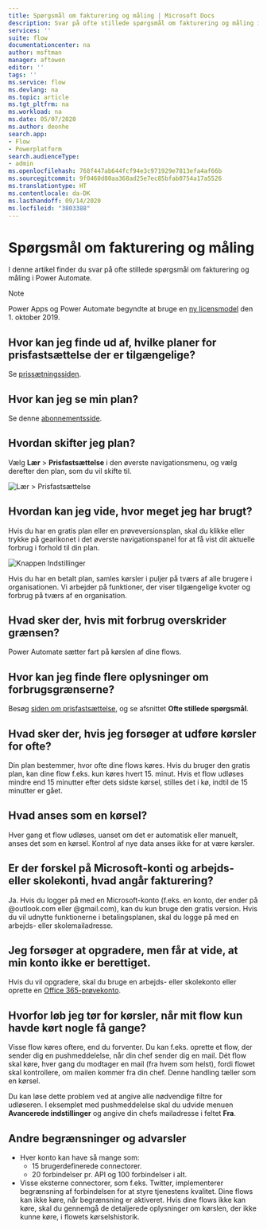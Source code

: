 ```yaml
---
title: Spørgsmål om fakturering og måling | Microsoft Docs
description: Svar på ofte stillede spørgsmål om fakturering og måling i Power Automate
services: ''
suite: flow
documentationcenter: na
author: msftman
manager: aftowen
editor: ''
tags: ''
ms.service: flow
ms.devlang: na
ms.topic: article
ms.tgt_pltfrm: na
ms.workload: na
ms.date: 05/07/2020
ms.author: deonhe
search.app:
- Flow
- Powerplatform
search.audienceType:
- admin
ms.openlocfilehash: 768f447ab644fcf94e3c971929e7813efa4af66b
ms.sourcegitcommit: 9f0460d80aa368ad25e7ec85bfab0754a17a5526
ms.translationtype: HT
ms.contentlocale: da-DK
ms.lasthandoff: 09/14/2020
ms.locfileid: "3803388"
---
```

# <a name="billing-and-metering-questions"></a>Spørgsmål om fakturering og måling


I denne artikel finder du svar på ofte stillede spørgsmål om fakturering og måling i Power Automate.

>[!NOTE]
> Power Apps og Power Automate begyndte at bruge en [ny licensmodel](https://docs.microsoft.com/power-platform/admin/powerapps-flow-licensing-faq) den 1. oktober 2019. 

## <a name="where-can-i-find-out-what-pricing-plans-are-available"></a>Hvor kan jeg finde ud af, hvilke planer for prisfastsættelse der er tilgængelige?

Se [prissætningssiden](https://flow.microsoft.com/pricing/).

## <a name="where-can-i-find-out-what-my-plan-is"></a>Hvor kan jeg se min plan?

Se denne [abonnementsside](https://portal.office.com/account/#subscriptions).

## <a name="how-do-i-switch-plans"></a>Hvordan skifter jeg plan?

Vælg **Lær** > **Prisfastsættelse** i den øverste navigationsmenu, og vælg derefter den plan, som du vil skifte til.

![Lær > Prisfastsættelse](./media/billing-questions/learn-pricing.png)

## <a name="how-do-i-know-how-much-ive-used"></a>Hvordan kan jeg vide, hvor meget jeg har brugt?

Hvis du har en gratis plan eller en prøveversionsplan, skal du klikke eller trykke på gearikonet i det øverste navigationspanel for at få vist dit aktuelle forbrug i forhold til din plan. 

![Knappen Indstillinger](./media/billing-questions/settings.png)

Hvis du har en betalt plan, samles kørsler i puljer på tværs af alle brugere i organisationen. Vi arbejder på funktioner, der viser tilgængelige kvoter og forbrug på tværs af en organisation.

## <a name="what-happens-if-my-usage-exceeds-the-limits"></a>Hvad sker der, hvis mit forbrug overskrider grænsen?

Power Automate sætter fart på kørslen af dine flows.

## <a name="where-can-i-find-more-information-regarding-the-usage-limits"></a>Hvor kan jeg finde flere oplysninger om forbrugsgrænserne?

Besøg [siden om prisfastsættelse](https://flow.microsoft.com/pricing/), og se afsnittet **Ofte stillede spørgsmål**.

## <a name="what-happens-if-i-try-to-execute-runs-too-frequently"></a>Hvad sker der, hvis jeg forsøger at udføre kørsler for ofte?

Din plan bestemmer, hvor ofte dine flows køres. Hvis du bruger den gratis plan, kan dine flow f.eks. kun køres hvert 15. minut. Hvis et flow udløses mindre end 15 minutter efter dets sidste kørsel, stilles det i kø, indtil de 15 minutter er gået.

## <a name="what-counts-as-a-run"></a>Hvad anses som en kørsel?

Hver gang et flow udløses, uanset om det er automatisk eller manuelt, anses det som en kørsel. Kontrol af nye data anses ikke for at være kørsler.

## <a name="are-there-differences-between-microsoft-accounts-and-work-or-school-accounts-for-billing"></a>Er der forskel på Microsoft-konti og arbejds- eller skolekonti, hvad angår fakturering?

Ja. Hvis du logger på med en Microsoft-konto (f.eks. en konto, der ender på @outlook.com eller @gmail.com), kan du kun bruge den gratis version. Hvis du vil udnytte funktionerne i betalingsplanen, skal du logge på med en arbejds- eller skolemailadresse.

## <a name="im-trying-to-upgrade-but-im-told-my-account-isnt-eligible"></a>Jeg forsøger at opgradere, men får at vide, at min konto ikke er berettiget.

Hvis du vil opgradere, skal du bruge en arbejds- eller skolekonto eller oprette en [Office 365-prøvekonto](https://powerbi.microsoft.com/documentation/powerbi-admin-signing-up-for-power-bi-with-a-new-office-365-trial/).

## <a name="why-did-i-run-out-of-runs-when-my-flow-only-ran-a-few-times"></a>Hvorfor løb jeg tør for kørsler, når mit flow kun havde kørt nogle få gange?

Visse flow køres oftere, end du forventer. Du kan f.eks. oprette et flow, der sender dig en pushmeddelelse, når din chef sender dig en mail. Dét flow skal køre, hver gang du modtager en mail (fra hvem som helst), fordi flowet skal kontrollere, om mailen kommer fra din chef. Denne handling tæller som en kørsel.

Du kan løse dette problem ved at angive alle nødvendige filtre for udløseren. I eksemplet med pushmeddelelse skal du udvide menuen **Avancerede indstillinger** og angive din chefs mailadresse i feltet **Fra**.

## <a name="other-limits-and-caveats"></a>Andre begrænsninger og advarsler

* Hver konto kan have så mange som:
  * 15 brugerdefinerede connectorer.
  * 20 forbindelser pr. API og 100 forbindelser i alt.
* Visse eksterne connectorer, som f.eks. Twitter, implementerer begrænsning af forbindelsen for at styre tjenestens kvalitet. Dine flows kan ikke køre, når begrænsning er aktiveret. Hvis dine flows ikke kan køre, skal du gennemgå de detaljerede oplysninger om kørslen, der ikke kunne køre, i flowets kørselshistorik.
